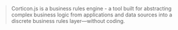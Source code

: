 

>   Corticon.js is a business rules engine - a tool built for abstracting complex business logic from applications and data sources into a discrete business rules layer—without coding. 
